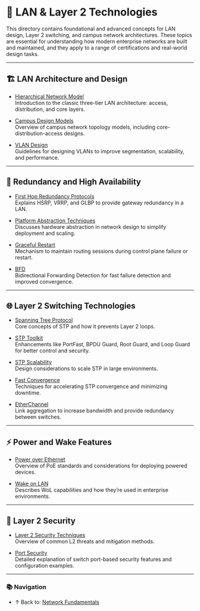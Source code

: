 # 📡 LAN & Layer 2 Technologies

This directory contains foundational and advanced concepts for LAN design, Layer 2 switching, and campus network architectures. These topics are essential for understanding how modern enterprise networks are built and maintained, and they apply to a range of certifications and real-world design tasks.

---

## 🏗️ LAN Architecture and Design

- [Hierarchical Network Model](hierarchical-network-model.md)  
  Introduction to the classic three-tier LAN architecture: access, distribution, and core layers.

- [Campus Design Models](campus-design-models.md)  
  Overview of campus network topology models, including core-distribution-access designs.

- [VLAN Design](vlan-design.md)  
  Guidelines for designing VLANs to improve segmentation, scalability, and performance.

---

## 🔀 Redundancy and High Availability

- [First Hop Redundancy Protocols](fhrp.md)  
  Explains HSRP, VRRP, and GLBP to provide gateway redundancy in a LAN.

- [Platform Abstraction Techniques](platform-abstraction.md)  
  Discusses hardware abstraction in network design to simplify deployment and scaling.

- [Graceful Restart](graceful-restart.md)  
  Mechanism to maintain routing sessions during control plane failure or restart.

- [BFD](bfd.md)  
  Bidirectional Forwarding Detection for fast failure detection and improved convergence.

---

## 🌐 Layer 2 Switching Technologies

- [Spanning Tree Protocol](spanning-tree-protocol.md)  
  Core concepts of STP and how it prevents Layer 2 loops.

- [STP Toolkit](stp-toolkit.md)  
  Enhancements like PortFast, BPDU Guard, Root Guard, and Loop Guard for better control and security.

- [STP Scalability](stp-scalability.md)  
  Design considerations to scale STP in large environments.

- [Fast Convergence](l2-fast-convergence.md)  
  Techniques for accelerating STP convergence and minimizing downtime.

- [EtherChannel](etherchannel.md)  
  Link aggregation to increase bandwidth and provide redundancy between switches.

---

## ⚡ Power and Wake Features

- [Power over Ethernet](power-over-ethernet.md)  
  Overview of PoE standards and considerations for deploying powered devices.

- [Wake on LAN](wol.md)  
  Describes WoL capabilities and how they’re used in enterprise environments.

---

## 🔐 Layer 2 Security

- [Layer 2 Security Techniques](l2-security.md)  
  Overview of common L2 threats and mitigation methods.

- [Port Security](port-security.md)  
  Detailed explanation of switch port-based security features and configuration examples.

---

### 📚 Navigation
- ↑ Back to: [Network Fundamentals](../README.md)
